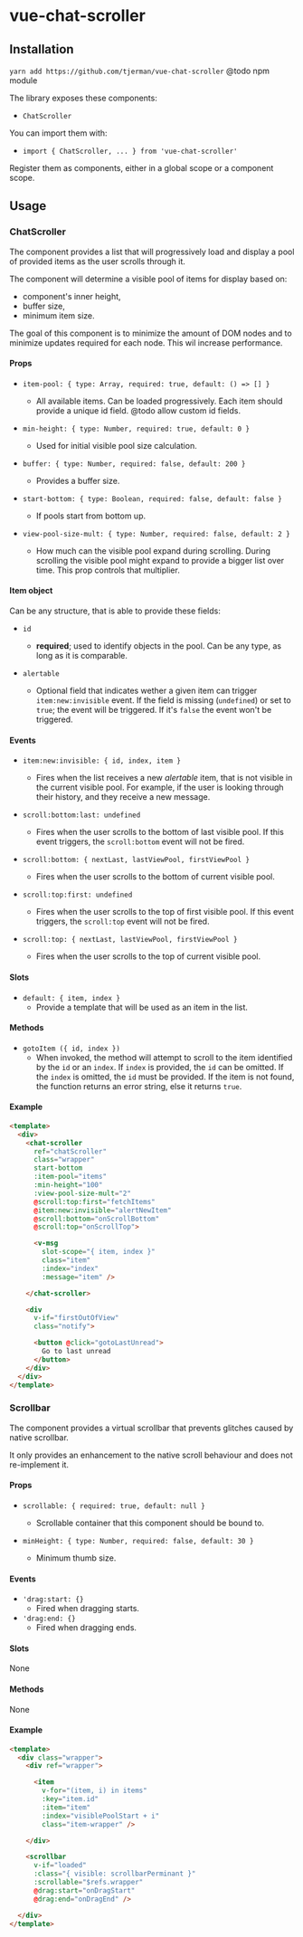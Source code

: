 # vue-chat-scroller

## Installation
`yarn add https://github.com/tjerman/vue-chat-scroller`
@todo npm module

The library exposes these components:
 * `ChatScroller`

You can import them with:
 * `import { ChatScroller, ... } from 'vue-chat-scroller'`

Register them as components, either in a global scope or a component scope.

## Usage
### ChatScroller
The component provides a list that will progressively load and display a pool of provided items as the user scrolls through it.

The component will determine a visible pool of items for display based on:
 * component's inner height,
 * buffer size,
 * minimum item size.

The goal of this component is to minimize the amount of DOM nodes and to minimize updates required for each node. This wil increase performance.

#### Props
 * `item-pool: { type: Array, required: true, default: () => [] }`
   * All available items. Can be loaded progressively. Each item should provide a unique id field. @todo allow custom id fields.

 * `min-height: { type: Number, required: true, default: 0 }`
   * Used for initial visible pool size calculation.

 * `buffer: { type: Number, required: false, default: 200 }`
   * Provides a buffer size.

 * `start-bottom: { type: Boolean, required: false, default: false }`
   * If pools start from bottom up.

 * `view-pool-size-mult: { type: Number, required: false, default: 2 }`
   * How much can the visible pool expand during scrolling. During scrolling the visible pool might expand to provide a bigger list over time. This prop controls that multiplier.

#### Item object
Can be any structure, that is able to provide these fields:
  * `id`
    * **required**; used to identify objects in the pool. Can be any type, as long as it is comparable.
  
  * `alertable`
    * Optional field that indicates wether a given item can trigger `item:new:invisible` event. If the field is missing (`undefined`) or set to `true`; the event will be triggered. If it's `false` the event won't be triggered.

#### Events
 * `item:new:invisible: { id, index, item }`
   * Fires when the list receives a new *alertable* item, that is not visible in the current visible pool. For example, if the user is looking through their history, and they receive a new message.

 * `scroll:bottom:last: undefined`
   * Fires when the user scrolls to the bottom of last visible pool. If this event triggers, the `scroll:bottom` event will not be fired.

 * `scroll:bottom: { nextLast, lastViewPool, firstViewPool }`
   * Fires when the user scrolls to the bottom of current visible pool.

 * `scroll:top:first: undefined`
   * Fires when the user scrolls to the top of first visible pool. If this event triggers, the `scroll:top` event will not be fired.

 * `scroll:top: { nextLast, lastViewPool, firstViewPool }`
   * Fires when the user scrolls to the top of current visible pool.

#### Slots
 * `default: { item, index }`
   * Provide a template that will be used as an item in the list.

#### Methods
  * `gotoItem ({ id, index })`
      * When invoked, the method will attempt to scroll to the item identified by the `id` or an `index`. If `index` is provided, the `id` can be omitted. If the `index` is omitted, the `id` must be provided. If the item is not found, the function returns an error string, else it returns `true`.

#### Example
```html
<template>
  <div>
    <chat-scroller
      ref="chatScroller"
      class="wrapper"
      start-bottom
      :item-pool="items"
      :min-height="100"
      :view-pool-size-mult="2"
      @scroll:top:first="fetchItems"
      @item:new:invisible="alertNewItem"
      @scroll:bottom="onScrollBottom"
      @scroll:top="onScrollTop">

      <v-msg
        slot-scope="{ item, index }"
        class="item"
        :index="index"
        :message="item" />

    </chat-scroller>

    <div
      v-if="firstOutOfView"
      class="notify">

      <button @click="gotoLastUnread">
        Go to last unread
      </button>
    </div>
  </div>
</template>

```

### Scrollbar
The component provides a virtual scrollbar that prevents glitches caused by native scrollbar.

It only provides an enhancement to the native scroll behaviour and does not re-implement it.

#### Props
 * `scrollable: { required: true, default: null }`
   * Scrollable container that this component should be bound to.

 * `minHeight: { type: Number, required: false, default: 30 }`
   * Minimum thumb size.

#### Events
 * `'drag:start: {}`
   * Fired when dragging starts.
 * `'drag:end: {}`
   * Fired when dragging ends.

#### Slots
None

#### Methods
None

#### Example
```html
<template>
  <div class="wrapper">
    <div ref="wrapper">

      <item
        v-for="(item, i) in items"
        :key="item.id"
        :item="item"
        :index="visiblePoolStart + i"
        class="item-wrapper" />

    </div>

    <scrollbar
      v-if="loaded"
      :class="{ visible: scrollbarPerminant }"
      :scrollable="$refs.wrapper"
      @drag:start="onDragStart"
      @drag:end="onDragEnd" />

  </div>
</template>

```

